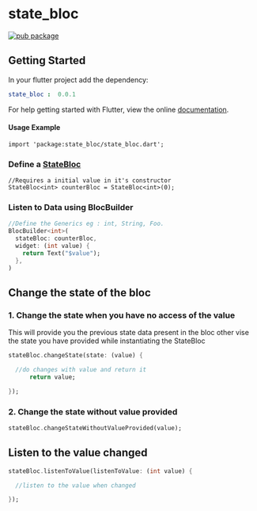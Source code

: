 # state_bloc

[![pub package](https://img.shields.io/pub/v/state_bloc.svg)](https://pub.dev/packages/state_bloc)

## Getting Started

In your flutter project add the dependency:

```yaml
state_bloc :  0.0.1
  ```
For help getting started with Flutter, view the online [documentation](https://flutter.dev).

#### **Usage Example**

```
import 'package:state_bloc/state_bloc.dart';
```
### **Define a [StateBloc](https://pub.dev/packages/state_bloc)**
```
//Requires a initial value in it's constructor 
StateBloc<int> counterBloc = StateBloc<int>(0);
```

### **Listen to Data using BlocBuilder**
```dart
//Define the Generics eg : int, String, Foo.
BlocBuilder<int>(
  stateBloc: counterBloc,
  widget: (int value) {
    return Text("$value");
  },
)
```
## Change the state of the bloc
### 1. Change the state when you have no access of the value
This will provide you the previous state data present in the bloc other vise the state you have provided while instantiating the StateBloc
```dart
stateBloc.changeState(state: (value) {

  //do changes with value and return it
      return value;

});
```
### 2. Change the state without value provided
```dart
stateBloc.changeStateWithoutValueProvided(value);
```
## Listen to the value changed
```dart
stateBloc.listenToValue(listenToValue: (int value) {

  //listen to the value when changed

});
```
